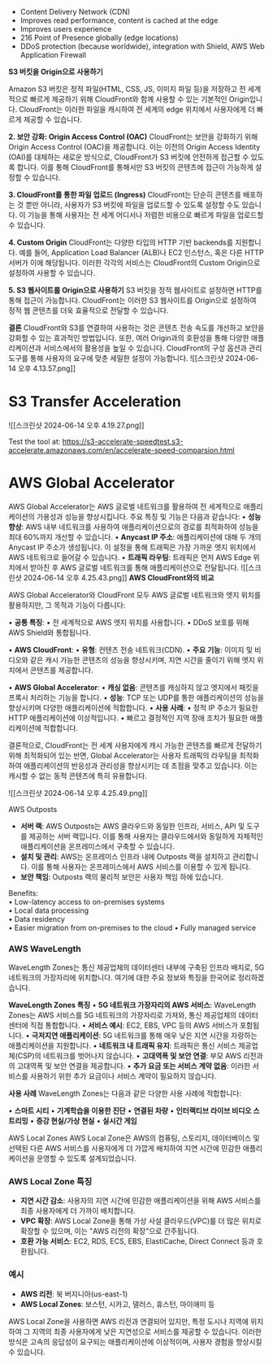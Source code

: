 - ﻿﻿Content Delivery Network (CDN)
- ﻿﻿Improves read performance, content is cached at the edge
- ﻿﻿Improves users experience
- ﻿﻿216 Point of Presence globally (edge locations)
- ﻿﻿DDoS protection (because worldwide), integration with Shield, AWS Web Application Firewall

**S3 버킷을 Origin으로 사용하기**

Amazon S3 버킷은 정적 파일(HTML, CSS, JS, 이미지 파일 등)을 저장하고 전 세계적으로 빠르게 제공하기 위해 CloudFront와 함께 사용할 수 있는 기본적인 Origin입니다. CloudFront는 이러한 파일을 캐시하여 전 세계의 edge 위치에서 사용자에게 더 빠르게 제공할 수 있습니다.

**2. 보안 강화: Origin Access Control (OAC)**
CloudFront는 보안을 강화하기 위해 Origin Access Control (OAC)을 제공합니다. 이는 이전의 Origin Access Identity (OAI)를 대체하는 새로운 방식으로, CloudFront가 S3 버킷에 안전하게 접근할 수 있도록 합니다. 이를 통해 CloudFront를 통해서만 S3 버킷의 콘텐츠에 접근이 가능하게 설정할 수 있습니다.

**3. CloudFront를 통한 파일 업로드 (Ingress)**
CloudFront는 단순히 콘텐츠를 배포하는 것 뿐만 아니라, 사용자가 S3 버킷에 파일을 업로드할 수 있도록 설정할 수도 있습니다. 이 기능을 통해 사용자는 전 세계 어디서나 저렴한 비용으로 빠르게 파일을 업로드할 수 있습니다.

**4. Custom Origin**
CloudFront는 다양한 타입의 HTTP 기반 backends를 지원합니다. 예를 들어, Application Load Balancer (ALB)나 EC2 인스턴스, 혹은 다른 HTTP 서버가 이에 해당됩니다. 이러한 각각의 서비스는 CloudFront의 Custom Origin으로 설정하여 사용할 수 있습니다.

**5. S3 웹사이트를 Origin으로 사용하기**
S3 버킷을 정적 웹사이트로 설정하면 HTTP를 통해 접근이 가능합니다. CloudFront는 이러한 S3 웹사이트를 Origin으로 설정하여 정적 웹 콘텐츠를 더욱 효율적으로 전달할 수 있습니다.

**결론**
CloudFront와 S3를 연결하여 사용하는 것은 콘텐츠 전송 속도를 개선하고 보안을 강화할 수 있는 효과적인 방법입니다. 또한, 여러 Origin과의 호환성을 통해 다양한 애플리케이션과 서비스에서의 활용성을 높일 수 있습니다. CloudFront의 구성 옵션과 관리 도구를 통해 사용자의 요구에 맞춘 세밀한 설정이 가능합니다.
![[스크린샷 2024-06-14 오후 4.13.57.png]]

# S3 Transfer Acceleration
![[스크린샷 2024-06-14 오후 4.19.27.png]]

Test the tool at: https://s3-accelerate-speedtest.s3-accelerate.amazonaws.com/en/accelerate-speed-comparsion.html

# AWS Global Accelerator
  
AWS Global Accelerator는 AWS 글로벌 네트워크를 활용하여 전 세계적으로 애플리케이션의 가용성과 성능을 향상시킵니다. 주요 특징 및 기능은 다음과 같습니다:
• **성능 향상**: AWS 내부 네트워크를 사용하여 애플리케이션으로의 경로를 최적화하여 성능을 최대 60%까지 개선할 수 있습니다.
• **Anycast IP 주소**: 애플리케이션에 대해 두 개의 Anycast IP 주소가 생성됩니다. 이 설정을 통해 트래픽은 가장 가까운 엣지 위치에서 AWS 네트워크로 들어갈 수 있습니다.
• **트래픽 라우팅**: 트래픽은 먼저 AWS Edge 위치에서 받아진 후 AWS 글로벌 네트워크를 통해 애플리케이션으로 전달됩니다.
![[스크린샷 2024-06-14 오후 4.25.43.png]]
**AWS CloudFront와의 비교**

AWS Global Accelerator와 CloudFront 모두 AWS 글로벌 네트워크와 엣지 위치를 활용하지만, 그 목적과 기능이 다릅니다:

• **공통 특징**:
• 전 세계적으로 AWS 엣지 위치를 사용합니다.
• DDoS 보호를 위해 AWS Shield와 통합됩니다.

• **AWS CloudFront**:
• **유형**: 컨텐츠 전송 네트워크(CDN).
• **주요 기능**: 이미지 및 비디오와 같은 캐시 가능한 콘텐츠의 성능을 향상시키며, 지연 시간을 줄이기 위해 엣지 위치에서 콘텐츠를 제공합니다.

• **AWS Global Accelerator**:
• **캐싱 없음**: 콘텐츠를 캐싱하지 않고 엣지에서 패킷을 프록시 처리하는 기능을 합니다.
• **성능**: TCP 또는 UDP를 통한 애플리케이션의 성능을 향상시키며 다양한 애플리케이션에 적합합니다.
• **사용 사례**:
• 정적 IP 주소가 필요한 HTTP 애플리케이션에 이상적입니다.
• 빠르고 결정적인 지역 장애 조치가 필요한 애플리케이션에 적합합니다.

결론적으로, CloudFront는 전 세계 사용자에게 캐시 가능한 콘텐츠를 빠르게 전달하기 위해 최적화되어 있는 반면, Global Accelerator는 사용자 트래픽의 라우팅을 최적화하여 애플리케이션의 반응성과 관리성을 향상시키는 데 초점을 맞추고 있습니다. 이는 캐시할 수 없는 동적 콘텐츠에 특히 유용합니다.

![[스크린샷 2024-06-14 오후 4.25.49.png]]

AWS Outposts
- **서버 랙**: AWS Outposts는 AWS 클라우드와 동일한 인프라, 서비스, API 및 도구를 제공하는 서버 랙입니다. 이를 통해 사용자는 클라우드에서와 동일하게 자체적인 애플리케이션을 온프레미스에서 구축할 수 있습니다.
- **설치 및 관리**: AWS는 온프레미스 인프라 내에 Outposts 랙을 설치하고 관리합니다. 이를 통해 사용자는 온프레미스에서 AWS 서비스를 이용할 수 있게 됩니다.
- **보안 책임**: Outposts 랙의 물리적 보안은 사용자 책임 하에 있습니다.

Benefits:  
• Low-latency access to on-premises systems  
• Local data processing  
• Data residency  
• Easier migration from on-premises to the cloud • Fully managed service

### AWS WaveLength

WaveLength Zones는 통신 제공업체의 데이터센터 내부에 구축된 인프라 배치로, 5G 네트워크의 가장자리에 위치합니다. 여기에 대한 주요 정보와 특징을 한국어로 정리하겠습니다.

**WaveLength Zones 특징**
• **5G 네트워크 가장자리의 AWS 서비스**: WaveLength Zones는 AWS 서비스를 5G 네트워크의 가장자리로 가져와, 통신 제공업체의 데이터센터에 직접 통합합니다.
• **서비스 예시**: EC2, EBS, VPC 등의 AWS 서비스가 포함됩니다.
• **극저지연 애플리케이션**: 5G 네트워크를 통해 매우 낮은 지연 시간을 자랑하는 애플리케이션을 지원합니다.
• **네트워크 내 트래픽 유지**: 트래픽은 통신 서비스 제공업체(CSP)의 네트워크를 벗어나지 않습니다.
• **고대역폭 및 보안 연결**: 부모 AWS 리전과의 고대역폭 및 보안 연결을 제공합니다.
• **추가 요금 또는 서비스 계약 없음**: 이러한 서비스를 사용하기 위한 추가 요금이나 서비스 계약이 필요하지 않습니다.

**사용 사례**
WaveLength Zones는 다음과 같은 다양한 사용 사례에 적합합니다:

• **스마트 시티**
• **기계학습을 이용한 진단**
• **연결된 차량**
• **인터랙티브 라이브 비디오 스트리밍**
• **증강 현실/가상 현실**
• **실시간 게임**

AWS Local Zones
AWS Local Zone은 AWS의 컴퓨팅, 스토리지, 데이터베이스 및 선택된 다른 AWS 서비스를 사용자에게 더 가깝게 배치하여 지연 시간에 민감한 애플리케이션을 운영할 수 있도록 설계되었습니다. 

### AWS Local Zone 특징
- **지연 시간 감소**: 사용자의 지연 시간에 민감한 애플리케이션을 위해 AWS 서비스를 최종 사용자에게 더 가까이 배치합니다.
- **VPC 확장**: AWS Local Zone을 통해 가상 사설 클라우드(VPC)를 더 많은 위치로 확장할 수 있으며, 이는 "AWS 리전의 확장"으로 간주됩니다.
- **호환 가능 서비스**: EC2, RDS, ECS, EBS, ElastiCache, Direct Connect 등과 호환됩니다.

### 예시
- **AWS 리전**: 북 버지니아(us-east-1)
- **AWS Local Zones**: 보스턴, 시카고, 댈러스, 휴스턴, 마이애미 등

AWS Local Zone을 사용하면 AWS 리전과 연결되어 있지만, 특정 도시나 지역에 위치하여 그 지역의 최종 사용자에게 낮은 지연성으로 서비스를 제공할 수 있습니다. 이러한 방식은 고속의 응답성이 요구되는 애플리케이션에 이상적이며, 사용자 경험을 향상시킬 수 있습니다.

